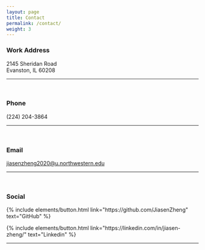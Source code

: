 ```yaml
---
layout: page
title: Contact
permalink: /contact/
weight: 3
---
```


<section class="split contact">
    <section class="alt">
        <h3>Work Address</h3>
        <p>2145 Sheridan Road<br>
        Evanston, IL 60208</p>
    </section><hr><br>
    <section>
        <h3>Phone</h3>
        <p>(224) 204-3864</p>
    </section><hr><br>
    <section>
        <h3>Email</h3>
        <a class="dy ke" href="mailto:jiasenzheng2020@u.northwestern.edu" rel="noopener ugc nofollow" target="_blank">jiasenzheng2020@u.northwestern.edu</a>
    </section><hr><br>
    <section>
        <h3>Social</h3>
        <p class="text-left">
        {% include elements/button.html link="https://github.com/JiasenZheng" text="GitHub" %}
        </p>
        <p class="text-left">
        {% include elements/button.html link="https://linkedin.com/in/jiasen-zheng/" text="Linkedin" %}
        </p>
    </section><hr><br>
</section>

